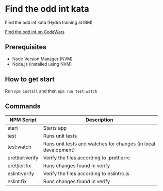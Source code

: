 # Find the odd int kata

Find the odd int kata (Hydra training at IBM)

[Find the odd int on CodeWars](https://www.codewars.com/kata/54da5a58ea159efa38000836)

## Prerequisites

- Node Version Manager (NVM)
- Node.js (installed using NVM)

## How to get start

Run `npm install` and then `npm run test:watch`

## Commands

| NPM Script      | Description                                                    |
| --------------- | -------------------------------------------------------------- |
| start           | Starts app                                                     |
| test            | Runs unit tests                                                |
| test:watch      | Runs unit tests and watches for changes (in local development) |
| prettier:verify | Verify the files according to .prettierrc                      |
| prettier:fix    | Runs changes found in verify                                   |
| eslint:verify   | Verify the files according to eslintrc.js                      |
| eslint:fix      | Runs changes found in verify                                   |

